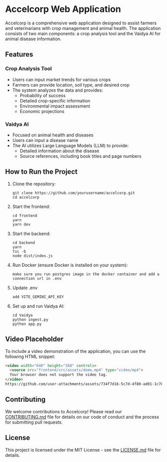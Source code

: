 # Accelcorp Web Application

Accelcorp is a comprehensive web application designed to assist farmers and veterinarians with crop management and animal health. The application consists of two main components: a crop analysis tool and the Vaidya AI for animal disease information.

## Features

### Crop Analysis Tool
- Users can input market trends for various crops
- Farmers can provide location, soil type, and desired crop
- The system analyzes the data and provides:
  - Probability of success
  - Detailed crop-specific information
  - Environmental impact assessment
  - Economic projections

### Vaidya AI
- Focused on animal health and diseases
- Users can input a disease name
- The AI utilizes Large Language Models (LLM) to provide:
  - Detailed information about the disease
  - Source references, including book titles and page numbers

## How to Run the Project

1. Clone the repository:
   ```
   git clone https://github.com/yourusername/accelcorp.git
   cd accelcorp
   ```

2. Start the frontend:
   ```
   cd frontend
   yarn
   yarn dev
   ```

3. Start the backend:
   ```
   cd backend
   yarn
   tsc -b
   node dist/index.js
   ```

4. Run Docker (ensure Docker is installed on your system):
   ```
   make sure you run postgres image in the docker container and add a connection url in .env
   ```
5. Update .env
    ```
    add VITE_GEMINI_API_KEY
    ```

5. Set up and run Vaidya AI:
   ```
   cd Vaidya
   python ingest.py
   python app.py
   ```

## Video Placeholder

To include a video demonstration of the application, you can use the following HTML snippet:

```html
<video width="640" height="360" controls>
  <source src="frontend/src/assets/demo.mp4" type="video/mp4">
  Your browser does not support the video tag.
</video>
https://github.com/user-attachments/assets/734f7d16-5c7d-4f80-ad01-1c78d5570ff8
```

## Contributing

We welcome contributions to Accelcorp! Please read our [CONTRIBUTING.md](CONTRIBUTING.md) file for details on our code of conduct and the process for submitting pull requests.

## License

This project is licensed under the MIT License - see the [LICENSE.md](LICENSE.md) file for details.



